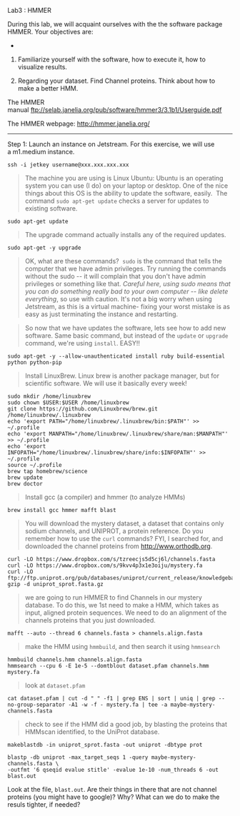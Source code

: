 Lab3 : HMMER

During this lab, we will acquaint ourselves with the the software package HMMER. Your objectives are:

-

1. Familiarize yourself with the software, how to execute it, how to visualize results.

2. Regarding your dataset. Find Channel proteins. Think about how to make a better HMM.

The HMMER manual <a href="ftp://selab.janelia.org/pub/software/hmmer3/3.1b1/Userguide.pdf">ftp://selab.janelia.org/pub/software/hmmer3/3.1b1/Userguide.pdf</a>

The HMMER webpage: <a href="http://hmmer.janelia.org/">http://hmmer.janelia.org/</a>

---

 Step 1: Launch an instance on Jetstream. For this exercise, we will use a m1.medium instance.

```
ssh -i jetkey username@xxx.xxx.xxx.xxx
```

> The machine you are using is Linux Ubuntu: Ubuntu is an operating system you can use (I do) on your laptop or desktop. One of the nice things about this OS is the ability to update the software, easily.  The command `sudo apt-get update` checks a server for updates to existing software.


```
sudo apt-get update
```

> The upgrade command actually installs any of the required updates.

```
sudo apt-get -y upgrade
```

> OK, what are these commands?  `sudo` is the command that tells the computer that we have admin privileges. Try running the commands without the sudo -- it will complain that you don't have admin privileges or something like that. *Careful here, using sudo means that you can do something really bad to your own computer -- like delete everything*, so use with caution. It's not a big worry when using Jetstream, as this is a virtual machine- fixing your worst mistake is as easy as just terminating the instance and restarting.


> So now that we have updates the software, lets see how to add new software. Same basic command, but instead of the `update` or `upgrade` command, we're using `install`. EASY!!


```
sudo apt-get -y --allow-unauthenticated install ruby build-essential python python-pip
```


> Install LinuxBrew. Linux brew is another package manager, but for scientific software. We will use it basically every week!

```
sudo mkdir /home/linuxbrew
sudo chown $USER:$USER /home/linuxbrew
git clone https://github.com/Linuxbrew/brew.git /home/linuxbrew/.linuxbrew
echo 'export PATH="/home/linuxbrew/.linuxbrew/bin:$PATH"' >> ~/.profile
echo 'export MANPATH="/home/linuxbrew/.linuxbrew/share/man:$MANPATH"' >> ~/.profile
echo 'export INFOPATH="/home/linuxbrew/.linuxbrew/share/info:$INFOPATH"' >> ~/.profile
source ~/.profile
brew tap homebrew/science
brew update
brew doctor
```

> Install gcc (a compiler) and hmmer (to analyze HMMs)

```
brew install gcc hmmer mafft blast
```


> You will download the mystery dataset, a dataset that contains only sodium channels, and UNIPROT, a protein reference. Do you remember how to use the `curl` commands? FYI, I searched for, and downloaded the channel proteins from http://www.orthodb.org.

```
curl -LO https://www.dropbox.com/s/tzreecjs5d5cj6l/channels.fasta
curl -LO https://www.dropbox.com/s/9kvv4p3x1e3oiju/mystery.fa
curl -LO ftp://ftp.uniprot.org/pub/databases/uniprot/current_release/knowledgebase/complete/uniprot_sprot.fasta.gz
gzip -d uniprot_sprot.fasta.gz
```

> we are going to run HMMER to find Channels in our mystery database. To do this, we 1st need to make a HMM, which takes as input, aligned protein sequences. We need to do an alignment of the channels proteins that you just downloaded.

```
mafft --auto --thread 6 channels.fasta > channels.align.fasta
```

> make the HMM using `hmmbuild`, and then search it using `hmmsearch`

```
hmmbuild channels.hmm channels.align.fasta
hmmsearch --cpu 6 -E 1e-5 --domtblout dataset.pfam channels.hmm mystery.fa
```

> look at `dataset.pfam`

```
cat dataset.pfam | cut -d " " -f1 | grep ENS | sort | uniq | grep --no-group-separator -A1 -w -f - mystery.fa | tee -a maybe-mystery-channels.fasta
```

> check to see if the HMM did a good job, by blasting the proteins that HMMscan identified, to the UniProt database.

```
makeblastdb -in uniprot_sprot.fasta -out uniprot -dbtype prot

blastp -db uniprot -max_target_seqs 1 -query maybe-mystery-channels.fasta \
-outfmt '6 qseqid evalue stitle' -evalue 1e-10 -num_threads 6 -out blast.out

```

Look at the file, `blast.out`. Are their things in there that are not channel proteins (you might have to google)? Why? What can we do to make the resuls tighter, if needed?
